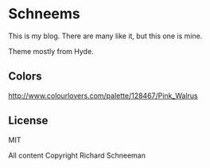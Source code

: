 # Schneems

This is my blog. There are many like it, but this one is mine.

Theme mostly from Hyde.

## Colors

http://www.colourlovers.com/palette/128467/Pink_Walrus


## License

MIT

All content Copyright Richard Schneeman

